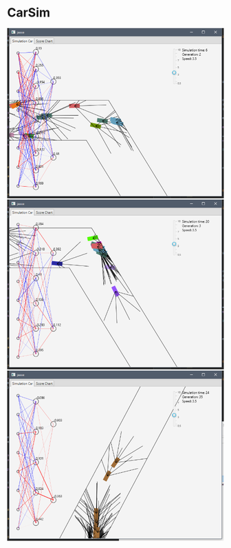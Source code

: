 # CarSim

![alt text](https://github.com/JonasBak/CarSim/blob/master/sc_01.png)
![alt text](https://github.com/JonasBak/CarSim/blob/master/sc_02.png)
![alt text](https://github.com/JonasBak/CarSim/blob/master/sc_03.png)
